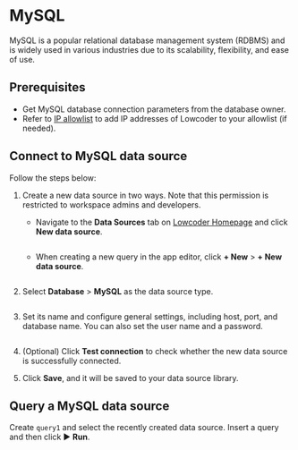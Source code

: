 # MySQL

MySQL is a popular relational database management system (RDBMS) and is widely used in various industries due to its scalability, flexibility, and ease of use.

## Prerequisites

* Get MySQL database connection parameters from the database owner.
* Refer to [IP allowlist](../configure-ip-allowlists.md) to add IP addresses of Lowcoder to your allowlist (if needed).

## Connect to MySQL data source

Follow the steps below:

1. Create a new data source in two ways. Note that this permission is restricted to workspace admins and developers.
   *   Navigate to the **Data Sources** tab on [Lowcoder Homepage](https://openblocks.dev) and click **New data source**.&#x20;

       <figure><img src="../../.gitbook/assets/db-1.PNG" alt=""><figcaption></figcaption></figure>
   *   When creating a new query in the app editor, click **+ New** > **+ New data source**.&#x20;

       <figure><img src="../../.gitbook/assets/db-2.PNG" alt=""><figcaption></figcaption></figure>
2.  Select **Database** > **MySQL** as the data source type.&#x20;

    <figure><img src="../../.gitbook/assets/mysql-1.PNG" alt=""><figcaption></figcaption></figure>
3.  Set its name and configure general settings, including host, port, and database name. You can also set the user name and a password.&#x20;

    <figure><img src="../../.gitbook/assets/mysql-2.PNG" alt=""><figcaption></figcaption></figure>
4. (Optional) Click **Test connection** to check whether the new data source is successfully connected.
5. Click **Save**, and it will be saved to your data source library.

## Query a MySQL data source

Create `query1` and select the recently created data source. Insert a query and then click ▶ **Run**.

<figure><img src="../../.gitbook/assets/mysql-3.PNG" alt=""><figcaption></figcaption></figure>
